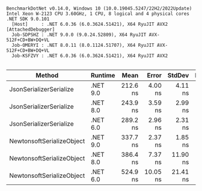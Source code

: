 ```

BenchmarkDotNet v0.14.0, Windows 10 (10.0.19045.5247/22H2/2022Update)
Intel Xeon W-2123 CPU 3.60GHz, 1 CPU, 8 logical and 4 physical cores
.NET SDK 9.0.101
  [Host]     : .NET 6.0.36 (6.0.3624.51421), X64 RyuJIT AVX2 [AttachedDebugger]
  Job-SDPSHZ : .NET 9.0.0 (9.0.24.52809), X64 RyuJIT AVX-512F+CD+BW+DQ+VL
  Job-OMERYI : .NET 8.0.11 (8.0.1124.51707), X64 RyuJIT AVX-512F+CD+BW+DQ+VL
  Job-KSFZVY : .NET 6.0.36 (6.0.3624.51421), X64 RyuJIT AVX2


```
| Method                    | Runtime  | Mean     | Error    | StdDev   | Median   | Rank | Gen0   | Allocated |
|-------------------------- |--------- |---------:|---------:|---------:|---------:|-----:|-------:|----------:|
| JsonSerializerSerialize   | .NET 9.0 | 212.6 ns |  4.00 ns |  4.11 ns | 211.5 ns |    1 | 0.0834 |     360 B |
| JsonSerializerSerialize   | .NET 8.0 | 243.9 ns |  3.59 ns |  2.99 ns | 242.7 ns |    2 | 0.0834 |     360 B |
| JsonSerializerSerialize   | .NET 6.0 | 289.2 ns |  2.96 ns |  2.31 ns | 289.2 ns |    3 | 0.1259 |     544 B |
| NewtonsoftSerializeObject | .NET 9.0 | 337.7 ns |  2.37 ns |  1.85 ns | 337.9 ns |    4 | 0.3300 |    1424 B |
| NewtonsoftSerializeObject | .NET 8.0 | 386.4 ns |  7.37 ns | 11.90 ns | 384.2 ns |    5 | 0.3300 |    1424 B |
| NewtonsoftSerializeObject | .NET 6.0 | 524.9 ns | 10.05 ns | 21.41 ns | 516.1 ns |    6 | 0.3300 |    1424 B |
